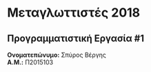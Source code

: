 # Μεταγλωττιστές 2018
## Προγραμματιστική Εργασία #1

**Ονοματεπώνυμο:** Σπύρος Βέργης  
**Α.Μ.:** Π2015103

